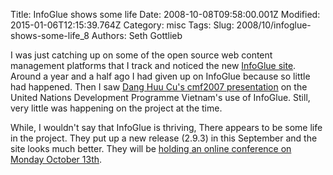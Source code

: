 Title: InfoGlue shows some life
Date: 2008-10-08T09:58:00.001Z
Modified: 2015-01-06T12:15:39.764Z
Category: misc
Tags: 
Slug: 2008/10/infoglue-shows-some-life_8
Authors: Seth Gottlieb

I was just catching up on some of the open source web content management platforms that I track and noticed the new [InfoGlue site](http://www.infoglue.org/).  Around a year and a half ago I had given up on InfoGlue because so little had happened.  Then I saw [Dang Huu Cu's cmf2007 presentation](http://cmf2007.dk/speakers/dang_huu_cu) on the United Nations Development Programme Vietnam's use of InfoGlue.  Still, very little was happening on the project at the time.   
  
While, I wouldn't say that InfoGlue is thriving, There appears to be some life in the project.  They put up a new release (2.9.3) in this September and the site looks much better.  They will be [holding an online conference on Monday October 13th](http://www.infoglue.org/News/News_detail/?contentId=1066).
